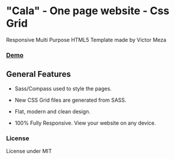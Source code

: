 # "Cala" - One page website - Css Grid
Responsive Multi Purpose HTML5 Template made by Victor Meza 

### [Demo](http://cala.manzanaverde.cl)

## General Features

- Sass/Compass used to style the pages.

- New CSS Grid files are generated from SASS.

- Flat, modern and clean design.

- 100% Fully Responsive. View your website on any device.


### License

License under MIT


